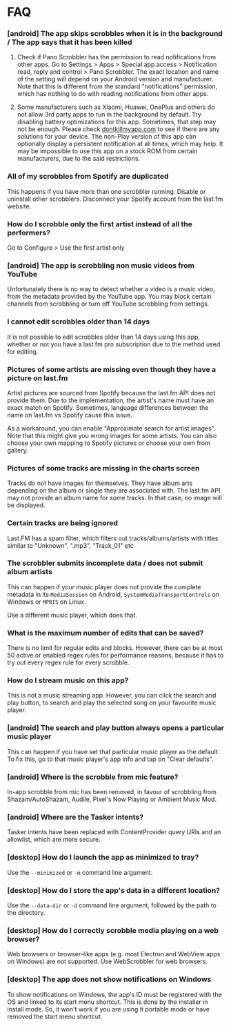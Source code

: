 # FAQ

### [android] The app skips scrobbles when it is in the background / The app says that it has been killed

1. Check if Pano Scrobbler has the permission to read notifications from other apps.
   Go to Settings > Apps > Special app access > Notification read, reply and control > Pano
   Scrobbler. The exact location and name of the setting will depend on your Android version and
   manufacturer. Note that this is different from the standard "notifications" permission, which has
   nothing to do with reading notifications from other apps.

2. Some manufacturers such as Xiaomi, Huawei, OnePlus and others do not allow 3rd party apps to run
   in the background by default. Try disabling battery optimizations for this app. Sometimes, that
   step may not be enough. Please check [dontkillmyapp.com](https://dontkillmyapp.com) to see if
   there are any solutions for your device. The non-Play version of this app can optionally display
   a persistent notification at all times, which may help. It may be impossible to use this app on a
   stock ROM from certain manufacturers, due to the said restrictions.

### All of my scrobbles from Spotify are duplicated

This happens if you have more than one scrobbler running. Disable or uninstall other scrobblers.
Disconnect your Spotify account from the last.fm website.

### How do I scrobble only the first artist instead of all the performers?

Go to Configure > Use the first artist only

### [android] The app is scrobbling non music videos from YouTube

Unfortunately there is no way to detect whether a video is a music video, from the metadata provided
by the YouTube app. You may block certain channels from scrobbling or turn off YouTube scrobbling
from settings.

### I cannot edit scrobbles older than 14 days

It is not possible to edit scrobbles older than 14 days using this app, whether or not you have a
last.fm pro subscription due to the method used for editing.

### Pictures of some artists are missing even though they have a picture on last.fm

Artist pictures are sourced from Spotify because the last.fm API does not provide them. Due to the
implementation, the artist's name must have an exact match on Spotify. Sometimes, language
differences between the name on last.fm vs Spotify cause this issue.

As a workaround, you can enable "Approximate search for artist images". Note that this might give
you wrong images for some artists. You can also choose your own mapping to Spotify pictures or
choose your own from gallery.

### Pictures of some tracks are missing in the charts screen

Tracks do not have images for themselves. They have album arts depending on the album or single they
are associated with. The last.fm API may not provide an album name for some tracks. In that case, no
image will be displayed.

### Certain tracks are being ignored

Last.FM has a spam filter, which filters out tracks/albums/artists with titles similar to
"Unknown", ".mp3", "Track_01" etc

### The scrobbler submits incomplete data / does not submit album artists

This can happen if your music player does not provide the complete metadata in its
`MediaSession` on Android, `SystemMediaTransportControls` on Windows or `MPRIS` on Linux.

Use a different music player, which does that.

### What is the maximum number of edits that can be saved?

There is no limit for regular edits and blocks. However, there can be at most 50 active or enabled
regex rules for performance reasons, because it has to try out every regex rule for every scrobble.

### How do I stream music on this app?

This is not a music streaming app. However, you can click the search and play button, to search and
play the selected song on your favourite music player.

### [android] The search and play button always opens a particular music player

This can happen if you have set that particular music player as the default. To fix this, go to that
music player's app info and tap on "Clear defaults".

### [android] Where is the scrobble from mic feature?

In-app scrobble from mic has been removed, in favour of scrobbling from Shazam/AutoShazam, Audile,
Pixel's Now Playing or Ambient Music Mod.

### [android] Where are the Tasker intents?

Tasker intents have been replaced with ContentProvider query URIs and an allowlist, which are more
secure.

### [desktop] How do I launch the app as minimized to tray?

Use the `--minimized` or `-m` command line argument.

### [desktop] How do I store the app's data in a different location?

Use the `--data-dir` or `-d` command line argument, followed by the path to the directory.

### [desktop] How do I correctly scrobble media playing on a web browser?

Web browsers or browser-like apps (e.g. most Electron and WebView apps on Windows) are not
supported. Use WebScrobbler for web browsers.

### [desktop] The app does not show notifications on Windows

To show notifications on Windows, the app's ID must be registered with the OS and linked to its
start menu shortcut. This is done by the installer in install mode. So, it won't work if you
are using it portable mode or have removed the start menu shortcut.
